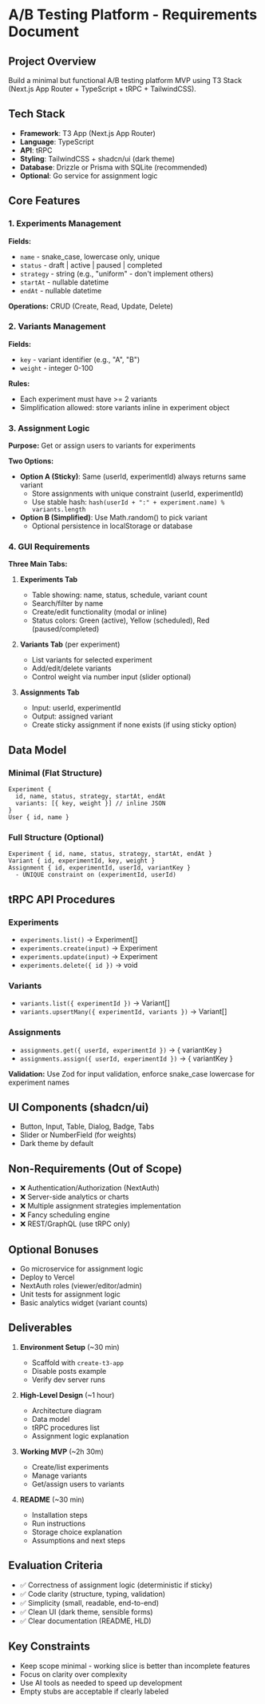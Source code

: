 # A/B Testing Platform - Requirements Document

## Project Overview

Build a minimal but functional A/B testing platform MVP using T3 Stack (Next.js App Router + TypeScript + tRPC + TailwindCSS).

## Tech Stack

- **Framework**: T3 App (Next.js App Router)
- **Language**: TypeScript
- **API**: tRPC
- **Styling**: TailwindCSS + shadcn/ui (dark theme)
- **Database**: Drizzle or Prisma with SQLite (recommended)
- **Optional**: Go service for assignment logic

## Core Features

### 1. Experiments Management

**Fields:**

- `name` - snake_case, lowercase only, unique
- `status` - draft | active | paused | completed
- `strategy` - string (e.g., "uniform" - don't implement others)
- `startAt` - nullable datetime
- `endAt` - nullable datetime

**Operations:** CRUD (Create, Read, Update, Delete)

### 2. Variants Management

**Fields:**

- `key` - variant identifier (e.g., "A", "B")
- `weight` - integer 0-100

**Rules:**

- Each experiment must have >= 2 variants
- Simplification allowed: store variants inline in experiment object

### 3. Assignment Logic

**Purpose:** Get or assign users to variants for experiments

**Two Options:**

- **Option A (Sticky)**: Same (userId, experimentId) always returns same variant
  - Store assignments with unique constraint (userId, experimentId)
  - Use stable hash: `hash(userId + ":" + experiment.name) % variants.length`
- **Option B (Simplified)**: Use Math.random() to pick variant
  - Optional persistence in localStorage or database

### 4. GUI Requirements

**Three Main Tabs:**

1. **Experiments Tab**
   - Table showing: name, status, schedule, variant count
   - Search/filter by name
   - Create/edit functionality (modal or inline)
   - Status colors: Green (active), Yellow (scheduled), Red (paused/completed)

2. **Variants Tab** (per experiment)
   - List variants for selected experiment
   - Add/edit/delete variants
   - Control weight via number input (slider optional)

3. **Assignments Tab**
   - Input: userId, experimentId
   - Output: assigned variant
   - Create sticky assignment if none exists (if using sticky option)

## Data Model

### Minimal (Flat Structure)

```
Experiment {
  id, name, status, strategy, startAt, endAt
  variants: [{ key, weight }] // inline JSON
}
User { id, name }
```

### Full Structure (Optional)

```
Experiment { id, name, status, strategy, startAt, endAt }
Variant { id, experimentId, key, weight }
Assignment { id, experimentId, userId, variantKey }
  - UNIQUE constraint on (experimentId, userId)
```

## tRPC API Procedures

### Experiments

- `experiments.list()` → Experiment[]
- `experiments.create(input)` → Experiment
- `experiments.update(input)` → Experiment
- `experiments.delete({ id })` → void

### Variants

- `variants.list({ experimentId })` → Variant[]
- `variants.upsertMany({ experimentId, variants })` → Variant[]

### Assignments

- `assignments.get({ userId, experimentId })` → { variantKey }
- `assignments.assign({ userId, experimentId })` → { variantKey }

**Validation:** Use Zod for input validation, enforce snake_case lowercase for experiment names

## UI Components (shadcn/ui)

- Button, Input, Table, Dialog, Badge, Tabs
- Slider or NumberField (for weights)
- Dark theme by default

## Non-Requirements (Out of Scope)

- ❌ Authentication/Authorization (NextAuth)
- ❌ Server-side analytics or charts
- ❌ Multiple assignment strategies implementation
- ❌ Fancy scheduling engine
- ❌ REST/GraphQL (use tRPC only)

## Optional Bonuses

- Go microservice for assignment logic
- Deploy to Vercel
- NextAuth roles (viewer/editor/admin)
- Unit tests for assignment logic
- Basic analytics widget (variant counts)

## Deliverables

1. **Environment Setup** (~30 min)
   - Scaffold with `create-t3-app`
   - Disable posts example
   - Verify dev server runs

2. **High-Level Design** (~1 hour)
   - Architecture diagram
   - Data model
   - tRPC procedures list
   - Assignment logic explanation

3. **Working MVP** (~2h 30m)
   - Create/list experiments
   - Manage variants
   - Get/assign users to variants

4. **README** (~30 min)
   - Installation steps
   - Run instructions
   - Storage choice explanation
   - Assumptions and next steps

## Evaluation Criteria

- ✅ Correctness of assignment logic (deterministic if sticky)
- ✅ Code clarity (structure, typing, validation)
- ✅ Simplicity (small, readable, end-to-end)
- ✅ Clean UI (dark theme, sensible forms)
- ✅ Clear documentation (README, HLD)

## Key Constraints

- Keep scope minimal - working slice is better than incomplete features
- Focus on clarity over complexity
- Use AI tools as needed to speed up development
- Empty stubs are acceptable if clearly labeled

